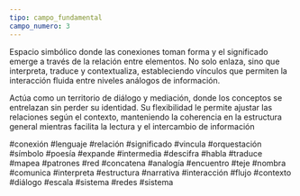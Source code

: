 ```yaml
---
tipo: campo_fundamental
campo_numero: 3
---
```

Espacio simbólico donde las conexiones toman forma y el significado emerge a través de la relación entre elementos. No solo enlaza, sino que interpreta, traduce y contextualiza, estableciendo vínculos que permiten la interacción fluida entre niveles análogos de información. 

Actúa como un territorio de diálogo y mediación, donde los conceptos se entrelazan sin perder su identidad. Su flexibilidad le permite ajustar las relaciones según el contexto, manteniendo la coherencia en la estructura general mientras facilita la lectura y el intercambio de información

#conexión #lenguaje #relación #significado #vincula #orquestación #símbolo #poesía #expande #intermedia #descifra #habla #traduce #mapea #patrones #red #concatena #analogía #encuentro #teje #nombra #comunica #interpreta #estructura #narrativa #interacción #flujo #contexto #diálogo #escala #sistema #redes #sistema 
